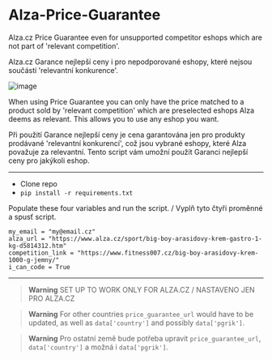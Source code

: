 # Alza-Price-Guarantee
Alza.cz Price Guarantee even for unsupported competitor eshops which are not part of 'relevant competition'.

Alza.cz Garance nejlepší ceny i pro nepodporované eshopy, které nejsou součástí 'relevantní konkurence'.

![image](https://user-images.githubusercontent.com/13543580/187199442-d3f2e0c9-ba73-4091-9e0b-bf483ce218f3.png)

When using Price Guarantee you can only have the price matched to a product sold by 'relevant competition' which are preselected eshops Alza deems as relevant. This allows you to use any eshop you want.

Při použití Garance nejlepší ceny je cena garantována jen pro produkty prodávané 'relevantní konkurencí', což jsou vybrané eshopy, které Alza považuje za relevantní. Tento script vám umožní použít Garanci nejlepší ceny pro jakýkoli eshop.

-----------

- Clone repo
- `pip install -r requirements.txt`

Populate these four variables and run the script. / Vyplň tyto čtyři proměnné a spusť script.

```
my_email = "my@email.cz"
alza_url = "https://www.alza.cz/sport/big-boy-arasidovy-krem-gastro-1-kg-d5814312.htm"
competition_link = "https://www.fitness007.cz/big-boy-arasidovy-krem-1000-g-jemny/"
i_can_code = True
```

-----------

> __Warning__
SET UP TO WORK ONLY FOR ALZA.CZ / NASTAVENO JEN PRO ALZA.CZ

> __Warning__
For other countries `price_guarantee_url` would have to be updated, as well as `data['country']` and possibly `data['pgrik']`.

> __Warning__
Pro ostatní země bude potřeba upravit `price_guarantee_url`, `data['country']` a možná i `data['pgrik']`.
